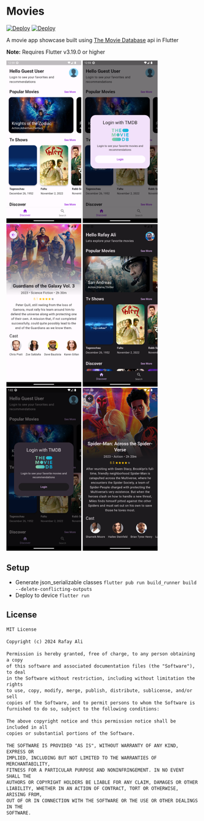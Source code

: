 # Movies

[![Deploy](https://github.com/rafayali/movies/actions/workflows/deploy.yml/badge.svg?branch=main)](https://github.com/rafayali/movies/actions/workflows/deploy.yml)
[![Deploy](https://img.shields.io/badge/GooglePlay-Download-blue?logo=googleplay)](https://play.google.com/store/apps/details?id=com.rafay.moviesflutter)

A movie app showcase built using [The Movie Database][1] api in Flutter

**Note:** Requires Flutter v3.19.0 or higher

<img src="./Art/1.png" width=196/> <img src="./Art/2.png" width=196/> <img src="./Art/3.png" width=196/> <img src="./Art/4.png" width=196/> <img src="./Art/5.png" width=196/> <img src="./Art/6.png" width=196/>

Setup
-----
- Generate json_serializable classes `flutter pub run build_runner build --delete-conflicting-outputs`
- Deploy to device `flutter run`

License
-------

    MIT License

    Copyright (c) 2024 Rafay Ali

    Permission is hereby granted, free of charge, to any person obtaining a copy
    of this software and associated documentation files (the "Software"), to deal
    in the Software without restriction, including without limitation the rights
    to use, copy, modify, merge, publish, distribute, sublicense, and/or sell
    copies of the Software, and to permit persons to whom the Software is
    furnished to do so, subject to the following conditions:

    The above copyright notice and this permission notice shall be included in all
    copies or substantial portions of the Software.

    THE SOFTWARE IS PROVIDED "AS IS", WITHOUT WARRANTY OF ANY KIND, EXPRESS OR
    IMPLIED, INCLUDING BUT NOT LIMITED TO THE WARRANTIES OF MERCHANTABILITY,
    FITNESS FOR A PARTICULAR PURPOSE AND NONINFRINGEMENT. IN NO EVENT SHALL THE
    AUTHORS OR COPYRIGHT HOLDERS BE LIABLE FOR ANY CLAIM, DAMAGES OR OTHER
    LIABILITY, WHETHER IN AN ACTION OF CONTRACT, TORT OR OTHERWISE, ARISING FROM,
    OUT OF OR IN CONNECTION WITH THE SOFTWARE OR THE USE OR OTHER DEALINGS IN THE
    SOFTWARE.

[1]:https://www.themoviedb.org/
